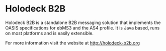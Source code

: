 Holodeck B2B
============

Holodeck B2B is a standalone B2B messaging solution that implements the OASIS specifications for ebMS3 and the AS4 profile.
It is Java based, runs on most platforms and is easily extensible. 

For more information visit the website at http://holodeck-b2b.org
